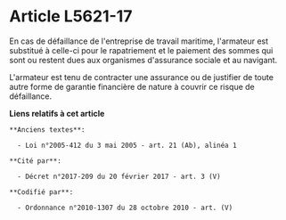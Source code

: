 # Article L5621-17

En cas de défaillance de l'entreprise de travail maritime, l'armateur est substitué à celle-ci pour le rapatriement et le
paiement des sommes qui sont ou restent dues aux organismes d'assurance sociale et au navigant.

L'armateur est tenu de contracter une assurance ou de justifier de toute autre forme de garantie financière de nature à
couvrir ce risque de défaillance.

**Liens relatifs à cet article**

	**Anciens textes**:

	  - Loi n°2005-412 du 3 mai 2005 - art. 21 (Ab), alinéa 1

	**Cité par**:

	  - Décret n°2017-209 du 20 février 2017 - art. 3 (V)

	**Codifié par**:

	  - Ordonnance n°2010-1307 du 28 octobre 2010 - art. (V)
